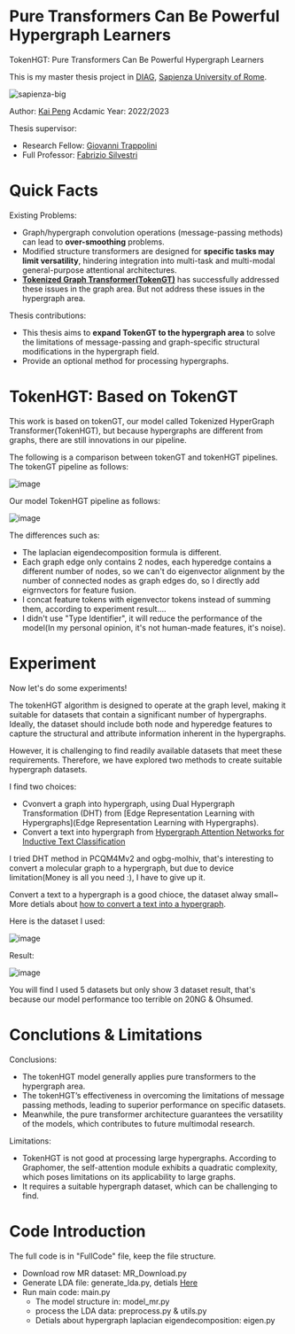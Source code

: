 # Pure Transformers Can Be Powerful Hypergraph Learners
TokenHGT: Pure Transformers Can Be Powerful Hypergraph Learners

This is my master thesis project in [DIAG](http://www.diag.uniroma1.it/en), [Sapienza University of Rome](https://www.uniroma1.it/en/pagina-strutturale/home).

![sapienza-big](https://user-images.githubusercontent.com/24941293/152373391-ac062aac-750a-45cd-bf40-9851cf2911f1.png)


Author: [Kai Peng](https://github.com/TuDou-PK)   Acdamic Year: 2022/2023

Thesis supervisor:
- Research Fellow: [Giovanni Trappolini](https://sites.google.com/view/giovannitrappolini)
- Full Professor: [Fabrizio Silvestri](https://sites.google.com/diag.uniroma1.it/fabriziosilvestri/home?authuser=0)

# Quick Facts

Existing Problems:
- Graph/hypergraph convolution operations (message-passing methods) can lead to **over-smoothing** problems.
- Modified structure transformers are designed for **specific tasks may limit versatility**, hindering integration into multi-task and multi-modal general-purpose attentional architectures.
- [**Tokenized Graph Transformer(TokenGT)**](https://github.com/jw9730/tokengt) has successfully addressed these issues in the graph area. But not address these issues in the hypergraph area.

Thesis contributions:
- This thesis aims to **expand TokenGT to the hypergraph area** to solve the limitations of message-passing and graph-specific structural modifications in the hypergraph field.
- Provide an optional method for processing hypergraphs.

# TokenHGT: Based on TokenGT
This work is based on tokenGT, our model called Tokenized HyperGraph Transformer(TokenHGT), but because hypergraphs are different from graphs, there are still innovations in our pipeline. 

The following is a comparison between tokenGT and tokenHGT pipelines. The tokenGT pipeline as follows:

![image](https://github.com/TuDou-PK/TokenHGT/assets/24941293/68b94594-067d-423a-b639-9ef735ec5324)

Our model TokenHGT pipeline as follows:

![image](https://github.com/TuDou-PK/TokenHGT/assets/24941293/90a2f2ad-467c-407b-bf28-f52d6c840ee9)

The differences such as: 
- The laplacian eigendecomposition formula is different.
- Each graph edge only contains 2 nodes, each hyperedge contains a different number of nodes, so we can't do eigenvector alignment by the number of connected nodes as graph edges do, so I directly add eigrnvectors for feature fusion.
- I concat feature tokens with eigenvector tokens instead of summing them, according to experiment result....
- I didn't use "Type Identifier", it will reduce the performance of the model(In my personal opinion, it's not human-made features, it's noise).




# Experiment
Now let's do some experiments!

The tokenHGT algorithm is designed to operate at the graph level, making it suitable for datasets that contain a significant number of hypergraphs. Ideally, the dataset should include both node and hyperedge features to capture the structural and attribute information inherent in the hypergraphs.

However, it is challenging to find readily available datasets that meet these requirements. Therefore, we have explored two methods to create suitable hypergraph datasets.

I find two choices:
- Cvonvert a graph into hypergraph, using Dual Hypergraph Transformation (DHT) from [Edge Representation Learning with Hypergraphs](Edge Representation Learning with Hypergraphs).
- Convert a text into hypergraph from [Hypergraph Attention Networks for Inductive Text Classification](https://github.com/kaize0409/HyperGAT_TextClassification)

I tried DHT method in PCQM4Mv2 and ogbg-molhiv, that's interesting to convert a molecular graph to a hypergraph, but due to device limitation(Money is all you need :), I have to give up it.

Convert a text to a hypergraph is a good chioce, the dataset alway small~ More detials about [how to convert a text into a hypergraph](https://github.com/kaize0409/HyperGAT_TextClassification).

Here is the dataset I used:

![image](https://github.com/TuDou-PK/TokenHGT/assets/24941293/05b22d98-7d79-4396-979b-08a8614e1023)

Result:

![image](https://github.com/TuDou-PK/TokenHGT/assets/24941293/bf4d91d7-084d-4537-9e74-b148ffe1dcaa)

You will find I used 5 datasets but only show 3 dataset result, that's because our model performance too terrible on 20NG & Ohsumed.

# Conclutions & Limitations
Conclusions:
- The tokenHGT model generally applies pure transformers to the hypergraph area.
- The tokenHGT’s effectiveness in overcoming the limitations of message passing methods, leading to superior performance on specific datasets. 
- Meanwhile, the pure transformer architecture guarantees the versatility of the models, which contributes to future multimodal research.

Limitations:
- TokenHGT is not good at processing large hypergraphs. According to Graphomer, the self-attention module exhibits a quadratic complexity, which poses limitations on its applicability to large graphs.
- It requires a suitable hypergraph dataset, which can be challenging to find.

# Code Introduction

The full code is in "FullCode" file, keep the file structure.

- Download row MR dataset: MR_Download.py
- Generate LDA file: generate_lda.py, detials [Here](https://github.com/kaize0409/HyperGAT_TextClassification)
- Run main code: main.py
  *  The model structure in: model_mr.py
  *  process the LDA data: preprocess.py & utils.py
  *  Detials about hypergraph laplacian eigendecomposition: eigen.py
